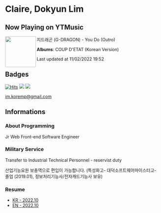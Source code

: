 # Claire, Dokyun Lim

## Now Playing on YTMusic

[<img align="left" width="100" src="https://lh3.googleusercontent.com/aVjgnTEYtXB5GV9RuF0KPr5QDeaoB0SzW85z8S0ja5P5Fvaa4CgSAy9KpHcz13rJRgfipgPjAkJwUxaT">](https://music.youtube.com/watch?v=wj0SGgLsOcU)

지드래곤 (G-DRAGON) - You Do (Outro)

**Albums**: COUP D'ETAT (Korean Version)

Last updated at 11/02/2022 19:52

## Badges

[![Hits](https://hits.seeyoufarm.com/api/count/incr/badge.svg?url=https%3A%2F%2Fgithub.com%2Fkoremp%2Fkormep&count_bg=%2379C83D&title_bg=%23555555&icon=&icon_color=%23E7E7E7&title=hits&edge_flat=false)](https://hits.seeyoufarm.com)
<a href="https://dev.to/koremp"><img src="https://img.shields.io/badge/dev.to-0A0A0A?style=for-the-badge&logo=devdotto&logoColor=white"/></a>
<a href="https://www.linkedin.com/in/koremp"><img src="https://img.shields.io/badge/LinkedIn-0077B5?style=flat-square&logo=linkedin&logoColor=white"/></a>

im.koremp@gmail.com

## Informations

### About Programming

Jr Web Front-end Software Engineer

### Military Service

Transfer to Industrial Technical Personnel - reservist duty

산업기능요원 보충역으로 편입이 가능합니다. (특성화고- 대덕소프트웨어마이스터고- 졸업 (2019.01), 정보처리기능사/전자캐드기능사 보유)

### Resume

* [KR - 2022.10](./resume/README.md)
* [EN - 2022.10](./resume/README.en.md)
